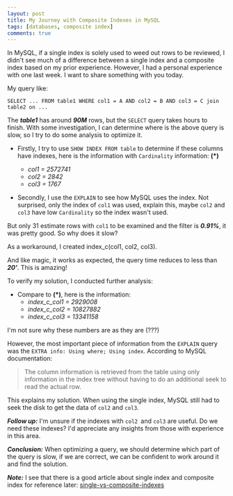 ```yaml
---
layout: post
title: My Journey with Composite Indexes in MySQL
tags: [databases, composite index]
comments: true
---
```


In MySQL, if a single index is solely used to weed out rows to be reviewed, I didn't see much of a difference between a single index and a composite index based on my prior experience. However, I had a personal experience with one last week. I want to share something with you today.

My query like:

~~~
SELECT ... FROM table1 WHERE col1 = A AND col2 = B AND col3 = C join table2 on ...
~~~

The ***table1*** has around ***90M*** rows, but the `SELECT` query takes hours to finish. With some investigation, I can determine where is the above query is slow, so I try to do some analysis to optimize it.

- Firstly, I try to use `SHOW INDEX FROM table` to determine if these columns have indexes, here is the information with `Cardinality` information: __(*)__
  - *col1 = 2572741*
  - *col2 = 2842*
  - *col3 = 1767*

- Secondly, I use the `EXPLAIN` to see how MySQL uses the index. 
Not surprised, only the index of `col1` was used, explain this, maybe `col2` and `col3` have low `Cardinality` so the index wasn't used.

But only 31 estimate rows with `col1` to be examined and the filter is ***0.91%***, it was pretty good.
So why does it slow?

As a workaround, I created index_c(col1, col2, col3).

And like magic, it works as expected, the query time reduces to less than ***20'***. This is amazing!

To verify my solution, I conducted further analysis:
- Compare to __(*)__, here is the information:
  - *index_c_col1 = 2929008*
  - *index_c_col2 = 10827882*
  - *index_c_col3 = 13341158* 

I'm not sure why these numbers are as they are (???)

However, the most important piece of information from the `EXPLAIN` query was the `EXTRA info: Using where; Using index`. According to MySQL documentation:

> The column information is retrieved from the table using only information in the index tree without having to do an additional seek to read the actual row.

This explains my solution. When using the single index, MySQL still had to seek the disk to get the data of `col2` and `col3`.

***Follow up:*** I'm unsure if the indexes with `col2 `and `col3` are useful. Do we need these indexes? I'd appreciate any insights from those with experience in this area.

***Conclusion:*** When optimizing a query, we should determine which part of the query is slow, if we are correct, we can be confident to work around it and find the solution.

***Note:*** I see that there is a good article about single index and composite index for reference later: [single-vs-composite-indexes](https://user3141592.medium.com/single-vs-composite-indexes-in-relational-databases-58d0eb045cbe)
